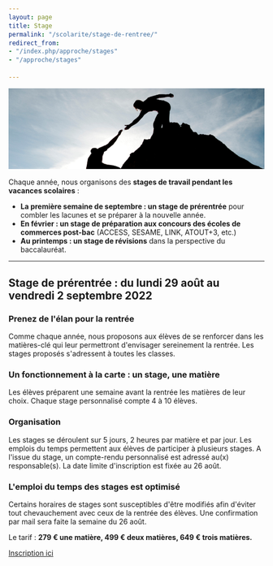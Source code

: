 ```yaml
---
layout: page
title: Stage
permalink: "/scolarite/stage-de-rentree/"
redirect_from:
- "/index.php/approche/stages"
- "/approche/stages"

---
```

![Coaching - Ecole Saint-John Perse](/images/coaching.jpg)

Chaque année, nous organisons des **stages de travail pendant les vacances scolaires** :

* **La première semaine de septembre : un stage de prérentrée** pour combler les lacunes et se préparer à la nouvelle année.
* **En février : un stage de préparation aux concours des écoles de commerces post-bac** (ACCESS, SESAME, LINK, ATOUT+3, etc.)
* **Au printemps : un stage de révisions** dans la perspective du baccalauréat.

***

## Stage de prérentrée : du lundi 29 août au vendredi 2 septembre 2022 

### Prenez de l'élan pour la rentrée

Comme chaque année, nous proposons aux élèves de se renforcer dans les matières-clé qui leur permettront d'envisager sereinement la rentrée. Les stages proposés s'adressent à toutes les classes.

### Un fonctionnement à la carte : un stage, une matière

Les élèves préparent une semaine avant la rentrée les matières de leur choix. Chaque stage personnalisé compte 4 à 10 élèves.

### Organisation

Les stages se déroulent sur 5 jours, 2 heures par matière et par jour. Les emplois du temps permettent aux élèves de participer à plusieurs stages. A l'issue du stage, un compte-rendu personnalisé est adressé au(x) responsable(s). La date limite d'inscription est fixée au 26 août.

### L'emploi du temps des stages est optimisé

Certains horaires de stages sont susceptibles d'être modifiés afin d'éviter tout chevauchement avec ceux de la rentrée des élèves. Une confirmation par mail sera faite la semaine du 26 août.

Le tarif : **279 € une matière, 499 € deux matières, 649 € trois matières.**

[Inscription ici ](/uploads/stage-de-pre-rentree.pdf)
